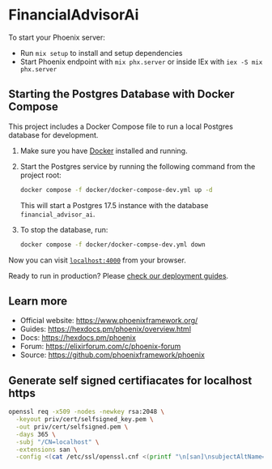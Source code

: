# FinancialAdvisorAi

To start your Phoenix server:

* Run `mix setup` to install and setup dependencies
* Start Phoenix endpoint with `mix phx.server` or inside IEx with `iex -S mix phx.server`

## Starting the Postgres Database with Docker Compose

This project includes a Docker Compose file to run a local Postgres database for development.

1. Make sure you have [Docker](https://docs.docker.com/get-docker/) installed and running.
2. Start the Postgres service by running the following command from the project root:

   ```bash
   docker compose -f docker/docker-compose-dev.yml up -d
   ```

   This will start a Postgres 17.5 instance with the database `financial_advisor_ai`.

3. To stop the database, run:

   ```bash
   docker compose -f docker/docker-compse-dev.yml down
   ```

Now you can visit [`localhost:4000`](http://localhost:4000) from your browser.

Ready to run in production? Please [check our deployment guides](https://hexdocs.pm/phoenix/deployment.html).

## Learn more

* Official website: https://www.phoenixframework.org/
* Guides: https://hexdocs.pm/phoenix/overview.html
* Docs: https://hexdocs.pm/phoenix
* Forum: https://elixirforum.com/c/phoenix-forum
* Source: https://github.com/phoenixframework/phoenix

## Generate self signed certifiacates for localhost https

```bash
openssl req -x509 -nodes -newkey rsa:2048 \
  -keyout priv/cert/selfsigned_key.pem \
  -out priv/cert/selfsigned.pem \
  -days 365 \
  -subj "/CN=localhost" \
  -extensions san \
  -config <(cat /etc/ssl/openssl.cnf <(printf "\n[san]\nsubjectAltName=DNS:localhost,IP:127.0.0.1"))


```
